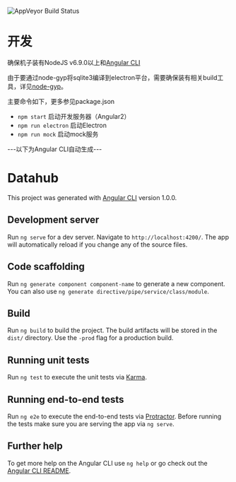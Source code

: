 
![AppVeyor Build Status](https://ci.appveyor.com/api/projects/status/github/mzvast/datahub?branch=master&retina=true)
# 开发

确保机子装有NodeJS v6.9.0以上和[Angular CLI](https://github.com/angular/angular-cli)

由于要通过node-gyp将sqlite3编译到electron平台，需要确保装有相关build工具，详见[node-gyp](https://github.com/nodejs/node-gyp)。

主要命令如下，更多参见package.json
- `npm start` 启动开发服务器（Angular2）
- `npm run electron` 启动Electron
- `npm run mock` 启动mock服务

---以下为Angular CLI自动生成---

# Datahub

This project was generated with [Angular CLI](https://github.com/angular/angular-cli) version 1.0.0.

## Development server

Run `ng serve` for a dev server. Navigate to `http://localhost:4200/`. The app will automatically reload if you change any of the source files.

## Code scaffolding

Run `ng generate component component-name` to generate a new component. You can also use `ng generate directive/pipe/service/class/module`.

## Build

Run `ng build` to build the project. The build artifacts will be stored in the `dist/` directory. Use the `-prod` flag for a production build.

## Running unit tests

Run `ng test` to execute the unit tests via [Karma](https://karma-runner.github.io).

## Running end-to-end tests

Run `ng e2e` to execute the end-to-end tests via [Protractor](http://www.protractortest.org/).
Before running the tests make sure you are serving the app via `ng serve`.

## Further help

To get more help on the Angular CLI use `ng help` or go check out the [Angular CLI README](https://github.com/angular/angular-cli/blob/master/README.md).

